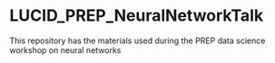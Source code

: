 # LUCID_PREP_NeuralNetworkTalk
This repository has the materials used during the PREP data science workshop on neural networks
